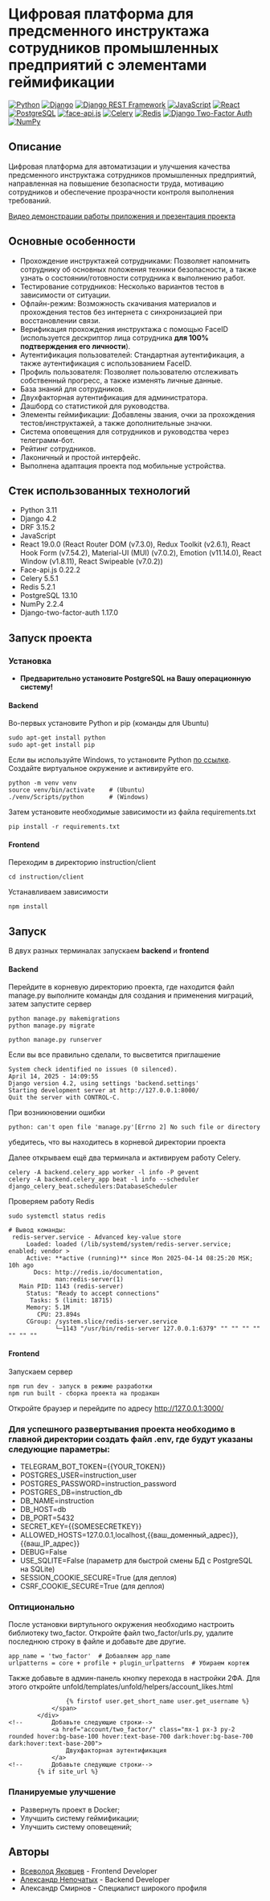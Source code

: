 # Цифровая платформа для предсменного инструктажа сотрудников промышленных предприятий с элементами геймификации

[![Python](https://img.shields.io/badge/-Python-464646?style=flat-square&logo=Python)](https://www.python.org/)
[![Django](https://img.shields.io/badge/-Django-464646?style=flat-square&logo=Django)](https://www.djangoproject.com/)
[![Django REST Framework](https://img.shields.io/badge/-Django%20REST%20Framework-464646?style=flat-square&logo=Django%20REST%20Framework)](https://www.django-rest-framework.org/)
[![JavaScript](https://img.shields.io/badge/-JavaScript-464646?style=flat-square&logo=JavaScript)](https://developer.mozilla.org/en-US/docs/Web/JavaScript)
[![React](https://img.shields.io/badge/-React-464646?style=flat-square&logo=React)](https://reactjs.org/)
[![PostgreSQL](https://img.shields.io/badge/-PostgreSQL-464646?style=flat-square&logo=PostgreSQL)](https://www.postgresql.org/)
[![face-api.js](https://img.shields.io/badge/-face--api.js%20v0.22.2-464646?style=flat-square)](https://github.com/justadudewhohacks/face-api.js)
[![Celery](https://img.shields.io/badge/-Celery-464646?style=flat-square&logo=Celery)](https://docs.celeryq.dev/)
[![Redis](https://img.shields.io/badge/-Redis-464646?style=flat-square&logo=Redis)](https://redis.io/)
[![Django Two-Factor Auth](https://img.shields.io/badge/-Django%20Two--Factor%20Auth-464646?style=flat-square&logo=Django)](https://django-two-factor-auth.readthedocs.io/)
[![NumPy](https://img.shields.io/badge/-NumPy-464646?style=flat-square&logo=NumPy)](https://numpy.org/)
## Описание
Цифровая платформа для автоматизации и улучшения качества предсменного инструктажа сотрудников промышленных предприятий,
направленная на повышение безопасности труда, мотивацию сотрудников и обеспечение прозрачности контроля выполнения требований.

[Видео демонстрации работы приложения и презентация проекта](https://disk.yandex.ru/d/ypbV37Vq6iXPlw)

## Основные особенности
- Прохождение инструктажей сотрудниками: 
	  Позволяет напомнить сотруднику об основных положения техники безопасности, а также узнать о состоянии/готовности сотрудника к выполнению работ. 
- Тестирование сотрудников: Несколько вариантов тестов в зависимости от ситуации.
- Офлайн-режим: Возможность скачивания материалов и прохождения тестов без интернета с синхронизацией при восстановлении связи.
- Верификация прохождения инструктажа с помощью FaceID (используется дескриптор лица сотрудника **для 100% подтверждения его личности**).
- Аутентификация пользователей: Стандартная аутентификация, а также аутентификация с использованием FaceID.
- Профиль пользователя: Позволяет пользователю отслеживать собственный прогресс, а также изменять личные данные.
- База знаний для сотрудников.
- Двухфакторная аутентификация для администратора.
- Дашборд со статистикой для руководства.
- Элементы геймификации: Добавлены звания, очки за прохождения тестов/инструктажей, а также дополнительные значки.
- Система оповещения для сотрудников и руководства через телеграмм-бот.
- Рейтинг сотрудников.
- Лаконичный и простой интерфейс.
- Выполнена адаптация проекта под мобильные устройства.
## Стек использованных технологий
+ Python 3.11
+ Django 4.2
+ DRF 3.15.2
+ JavaScript
+ React 19.0.0 (React Router DOM (v7.3.0), Redux Toolkit (v2.6.1), React Hook Form (v7.54.2), Material-UI (MUI) (v7.0.2), Emotion (v11.14.0),
  React Window (v1.8.11), React Swipeable (v7.0.2))
+ Face-api.js 0.22.2
+ Celery 5.5.1
+ Redis 5.2.1
+ PostgreSQL 13.10
+ NumPy 2.2.4
+ Django-two-factor-auth 1.17.0

## Запуск проекта

### Установка
- **Предварительно установите PostgreSQL на Вашу операционную систему!**
#### Backend
Во-первых установите Python и pip (команды для Ubuntu)
```
sudo apt-get install python
sudo apt-get install pip
```
Если вы используйте Windows, то установите Python [по ссылке](https://www.python.org/downloads/release/python-31112/).
Создайте виртуальное окружение и активируйте его.
```
python -m venv venv
source venv/bin/activate    # (Ubuntu)
./venv/Scripts/python       # (Windows)
```
Затем установите необходимые зависимости из файла requirements.txt
```
pip install -r requirements.txt
```
#### Frontend
Переходим в директорию instruction/client
```
cd instruction/client
```
Устанавливаем зависимости
```
npm install
```
## Запуск
В двух разных терминалах запускаем **backend** и **frontend**
#### Backend
Перейдите в корневую директорию проекта, где находится файл manage.py
выполните команды для создания и применения миграций, затем запустите сервер
```
python manage.py makemigrations
python manage.py migrate

python manage.py runserver
```
Если вы все правильно сделали, то высветится приглашение
```
System check identified no issues (0 silenced).
April 14, 2025 - 14:09:55
Django version 4.2, using settings 'backend.settings'
Starting development server at http://127.0.0.1:8000/
Quit the server with CONTROL-C.
```

При возникновении ошибки
```
python: can't open file 'manage.py'[Errno 2] No such file or directory
```
убедитесь, что вы находитесь в корневой директории проекта

Далее открываем ещё два терминала и активируем работу Celery.
```
celery -A backend.celery_app worker -l info -P gevent
celery -A backend.celery_app beat -l info --scheduler django_celery_beat.schedulers:DatabaseScheduler
```
Проверяем работу Redis
```
sudo systemctl status redis

# Вывод команды:
 redis-server.service - Advanced key-value store
     Loaded: loaded (/lib/systemd/system/redis-server.service; enabled; vendor >
     Active: **active (running)** since Mon 2025-04-14 08:25:20 MSK; 10h ago
       Docs: http://redis.io/documentation,
             man:redis-server(1)
   Main PID: 1143 (redis-server)
     Status: "Ready to accept connections"
      Tasks: 5 (limit: 18715)
     Memory: 5.1M
        CPU: 23.894s
     CGroup: /system.slice/redis-server.service
             └─1143 "/usr/bin/redis-server 127.0.0.1:6379" "" "" "" "" "" "" ""
```
#### Frontend
Запускаем сервер
```
npm run dev - запуск в режиме разработки
npm run built - сборка проекта на продакшн
```
Откройте браузер и перейдите по адресу http://127.0.0.1:3000/ 

### Для успешного развертывания проекта необходимо в главной директории создать файл .env, где будут указаны следующие параметры:
- TELEGRAM_BOT_TOKEN={{YOUR_TOKEN}}
- POSTGRES_USER=instruction_user
- POSTGRES_PASSWORD=instruction_password
- POSTGRES_DB=instruction_db
- DB_NAME=instruction
- DB_HOST=db
- DB_PORT=5432
- SECRET_KEY={{SOMESECRETKEY}}
- ALLOWED_HOSTS=127.0.0.1,localhost,{{ваш_доменный_адрес}},{{ваш_IP_адрес}}
- DEBUG=False
- USE_SQLITE=False (параметр для быстрой смены БД с PostgreSQL на SQLite)
- SESSION_COOKIE_SECURE=True (для деплоя)
- CSRF_COOKIE_SECURE=True (для деплоя)

### Оптиционально
После установки виртульного окружения необходимо настроить библиотеку two_factor.
Откройте файл two_factor/urls.py, удалите последнюю строку в файле и добавьте две другие.
```
app_name = 'two_factor'  # Добавляем app_name
urlpatterns = core + profile + plugin_urlpatterns  # Убираем кортеж
```
Также добавьте в админ-панель кнопку перехода в настройки 2ФА.
Для этого откройте unfold/templates/unfold/helpers/account_likes.html
```
                {% firstof user.get_short_name user.get_username %}
            </span>
        </div>
<!--        Добавьте следующие строки-->
            <a href="account/two_factor/" class="mx-1 px-3 py-2 rounded hover:bg-base-100 hover:text-base-700 dark:hover:bg-base-700 dark:hover:text-base-200">
                Двухфакторная аутентификация
            </a>
<!--        Добавьте следующие строки-->
        {% if site_url %}
```

### Планируемые улучшение
- Развернуть проект в Docker;
- Улучшить систему геймификации;
- Улучшить систему оповещений;

## Авторы
+ [Всеволод Яковцев](https://github.com/seva123321) - Frontend Developer
+ [Александр Непочатых](https://github.com/nepa27) - Backend Developer
+ Александр Смирнов - Специалист широкого профиля

